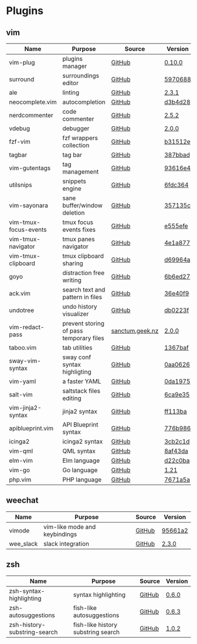 # Plugins

## vim

| Name                            | Purpose                                      | Source                                                                                            | Version                                                                                                                |
|---------------------------------|----------------------------------------------|---------------------------------------------------------------------------------------------------|------------------------------------------------------------------------------------------------------------------------|
| vim-plug                        | plugins manager                              | [GitHub](https://github.com/junegunn/vim-plug)                                                    | [0.10.0](https://github.com/junegunn/vim-plug/releases/tag/0.10.0)                                                     |
| surround                        | surroundings editor                          | [GitHub](https://github.com/tpope/vim-surround)                                                   | [5970688](https://github.com/tpope/vim-surround/commit/597068870b8f093a8b2d11536c62ff31222ee8d0)                       |
| ale                             | linting                                      | [GitHub](https://github.com/w0rp/ale)                                                             | [2.3.1](https://github.com/w0rp/ale/releases/tag/v2.3.1)                                                               |
| neocomplete.vim                 | autocompletion                               | [GitHub](https://github.com/shougo/neocomplete.vim)                                               | [d3b4d28](https://github.com/Shougo/neocomplete.vim/commit/d3b4d2860ec34648a2d6df4631718a6a7cfa5d40)                   |
| nerdcommenter                   | code commenter                               | [GitHub](https://github.com/scrooloose/nerdcommenter)                                             | [2.5.2](https://github.com/scrooloose/nerdcommenter/releases/tag/2.5.2)                                                |
| vdebug                          | debugger                                     | [GitHub](https://github.com/vim-vdebug/vdebug)                                                    | [2.0.0](https://github.com/vim-vdebug/vdebug/releases/tag/v2.0.0)                                                      |
| fzf-vim                         | fzf wrappers collection                      | [GitHub](https://github.com/junegunn/fzf.vim)                                                     | [b31512e](https://github.com/junegunn/fzf.vim/commit/b31512e2a2d062ee4b6eb38864594c83f1ad2c2f)                         |
| tagbar                          | tag bar                                      | [GitHub](https://github.com/majutsushi/tagbar)                                                    | [387bbad](https://github.com/majutsushi/tagbar/commit/387bbadda98e1376ff3871aa461b1f0abd4ece70)                        |
| vim-gutentags                   | tag management                               | [GitHub](https://github.com/ludovicchabant/vim-gutentags)                                         | [93616e4](https://github.com/ludovicchabant/vim-gutentags/commit/93616e4c0ccfafe52ae329c7dd220d7b5c7d5f80)             |
| utilsnips                       | snippets engine                              | [GitHub](https://github.com/SirVer/ultisnips)                                                     | [6fdc364](https://github.com/SirVer/ultisnips/commit/6fdc3647f72e0a1f321ea6bd092ecd01f7c187ba)                         |
| vim-sayonara                    | sane buffer/window deletion                  | [GitHub](https://github.com/mhinz/vim-sayonara)                                                   | [357135c](https://github.com/mhinz/vim-sayonara/commit/357135ce127581fab2c0caf45d4b3fec4603aa77)                       |
| vim-tmux-focus-events           | tmux focus events fixes                      | [GitHub](https://github.com/tmux-plugins/vim-tmux-focus-events)                                   | [e555efe](https://github.com/tmux-plugins/vim-tmux-focus-events/commit/e555efe84895b6a4d83464297e009e9e3ffd0388)       |
| vim-tmux-navigator              | tmux panes navigator                         | [GitHub](https://github.com/christoomey/vim-tmux-navigator)                                       | [4e1a877](https://github.com/christoomey/vim-tmux-navigator/commit/4e1a877f51a17a961b8c2a285ee80aebf05ccf42)           |
| vim-tmux-clipboard              | tmux clipboard sharing                       | [GitHub](https://github.com/roxma/vim-tmux-clipboard)                                             | [d69964a](https://github.com/roxma/vim-tmux-clipboard/commit/d69964a0562f706030a478ff0f8139abd57d7e0e)                 |
| goyo                            | distraction free writing                     | [GitHub](https://github.com/junegunn/goyo.vim)                                                    | [6b6ed27](https://github.com/junegunn/goyo.vim/commit/6b6ed2734084fdbb6315357ddcaecf9c8e6f143d)                        |
| ack.vim                         | search text and pattern in files             | [GitHub](https://github.com/mileszs/ack.vim)                                                      | [36e40f9](https://github.com/mileszs/ack.vim/commit/36e40f9ec91bdbf6f1adf408522a73a6925c3042)                          |
| undotree                        | undo history visualizer                      | [GitHub](https://github.com/mbbill/undotree)                                                      | [db0223f](https://github.com/mbbill/undotree/commit/db0223fc6857c160b2394489094355feb20318f2)                          |
| vim-redact-pass                 | prevent storing of pass temporary files      | [sanctum.geek.nz](https://sanctum.geek.nz/cgit/vim-redact-pass.git)                               | [2.0.0](https://sanctum.geek.nz/cgit/vim-redact-pass.git/tag/?h=v2.0.0)                                                |
| taboo.vim                       | tab utilities                                | [GitHub](https://github.com/gcmt/taboo.vim)                                                       | [1367baf](https://github.com/gcmt/taboo.vim/commit/1367baf547ff931b63ea6a389e551f4ed280eadf)                           |
| sway-vim-syntax                 | sway conf syntax highligting                 | [GitHub](https://github.com/aouelete/sway-vim-syntax)                                             | [0aa0626](https://github.com/aouelete/sway-vim-syntax/commit/0aa0626eebdd3fae97bb7c876035008d34d5f3cc)                 |
| vim-yaml                        | a faster YAML                                | [GitHub](https://github.com/stephpy/vim-yaml)                                                     | [0da1975](https://github.com/stephpy/vim-yaml/commit/0da1975ec394154349db744c1996fe2ef8fa5ed0)                         |
| salt-vim                        | saltstack files editing                      | [GitHub](https://github.com/saltstack/salt-vim)                                                   | [6ca9e35](https://github.com/saltstack/salt-vim/commit/6ca9e3500cc39dd417b411435d58a1b720b331cc)                       |
| vim-jinja2-syntax               | jinja2 syntax                                | [GitHub](https://github.com/glench/vim-jinja2-syntax)                                             | [ff113ba](https://github.com/Glench/Vim-Jinja2-Syntax/commit/ff113baf049525efb94ff32c3d845f817351de11)                 |
| apiblueprint.vim                | API Blueprint syntax                         | [GitHub](https://github.com/kylef/apiblueprint.vim)                                               | [776b986](https://github.com/kylef/apiblueprint.vim/commit/776b9863e32a8ba59bf8a9656770a77c148c6e9c)                   |
| icinga2                         | icinga2 syntax                               | [GitHub](https://github.com/Icinga/icinga2/blob/master/tools/syntax/vim/syntax/icinga2.vim)       | [3cb2c1d](https://github.com/Icinga/icinga2/commit/3cb2c1d1435f19bc5e46fa8f8518645f62549dde)                           |
| vim-qml                         | QML syntax                                   | [GitHub](https://github.com/peterhoeg/vim-qml)                                                    | [8af43da](https://github.com/peterhoeg/vim-qml/commit/8af43da6950ce5483704bb97f5b24471d8ffda1a)                        |
| elm-vim                         | Elm language                                 | [GitHub](https://github.com/elmcast/elm-vim)                                                      | [d22c0ba](https://github.com/ElmCast/elm-vim/commit/d22c0ba13afb554257a8c176962e2216cc18edd1)                          |
| vim-go                          | Go language                                  | [GitHub](https://github.com/fatih/vim-go)                                                         | [1.21](https://github.com/fatih/vim-go/releases/tag/v1.21)                                                             |
| php.vim                         | PHP language                                 | [GitHub](https://github.com/stanangeloff/php.vim)                                                 | [7671a5a](https://github.com/StanAngeloff/php.vim/commit/7671a5aa05e2a8a614551365b7c385ed5b953721)                     |


## weechat

| Name                            | Purpose                                      | Source                                                                                            | Version                                                                                                                |
|---------------------------------|----------------------------------------------|---------------------------------------------------------------------------------------------------|------------------------------------------------------------------------------------------------------------------------|
| vimode                          | vim-like mode and keybindings                | [GitHub](https://github.com/GermainZ/weechat-vimode)                                              | [95661a2](https://github.com/GermainZ/weechat-vimode/commit/95661a27f92dc3f3286cf1539ab112a81ad15639)                  |
| wee_slack                       | slack integration                            | [GitHub](https://github.com/wee-slack/wee-slack)                                                  | [2.3.0](https://github.com/wee-slack/wee-slack/releases/tag/v2.3.0)                                                    |


## zsh

| Name                            | Purpose                                      | Source                                                                                            | Version                                                                                                                |
|---------------------------------|----------------------------------------------|---------------------------------------------------------------------------------------------------|------------------------------------------------------------------------------------------------------------------------|
| zsh-syntax-highlighting         | syntax highlighting                          | [GitHub](https://github.com/zsh-users/zsh-syntax-highlighting)                                    | [0.6.0](https://github.com/zsh-users/zsh-syntax-highlighting/releases/tag/0.6.0)                                       |
| zsh-autosuggestions             | fish-like autosuggestions                    | [GitHub](https://github.com/zsh-users/zsh-autosuggestions)                                        | [0.6.3](https://github.com/zsh-users/zsh-autosuggestions/releases/tag/v0.6.3)                                          |
| zsh-history-substring-search    | fish-like history substring search           | [GitHub](https://github.com/zsh-users/zsh-history-substring-search)                               | [1.0.2](https://github.com/zsh-users/zsh-history-substring-search/releases/tag/v1.0.2)                                 |
